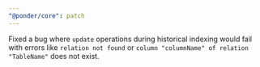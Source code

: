 ```yaml
---
"@ponder/core": patch
---
```


Fixed a bug where `update` operations during historical indexing would fail with errors like `relation not found` or `column "columnName" of relation "TableName"` does not exist.
